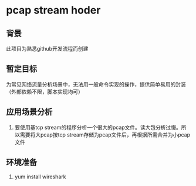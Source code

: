 # pcap stream hoder
## 背景
  此项目为熟悉github开发流程而创建

## 暂定目标
  为常见网络流量分析场景中，无法用一般命令实现的操作，提供简单易用的封装（外部依赖不限，脚本实现均可）

## 应用场景分析
  1. 要使用基tcp stream的程序分析一个很大的pcap文件。读大包分析过慢。所以需要将大pcap按tcp stream存储为pcap文件后，再根据所需合并为小pcap文件

## 环境准备
  1. yum install wireshark

